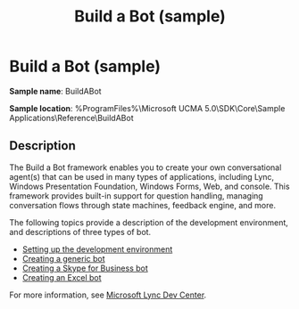 ﻿---
title: Build a Bot (sample)
TOCTitle: Build a Bot (sample)
ms:assetid: e04d7016-553d-4780-953a-fa373d2d2400
ms:mtpsurl: https://msdn.microsoft.com/library/Dn454823(v=office.16)
ms:contentKeyID: 65240108
ms.date: 07/27/2015
mtps_version: v=office.16
---

# Build a Bot (sample)


**Sample name**: BuildABot

**Sample location**: %ProgramFiles%\\Microsoft UCMA 5.0\\SDK\\Core\\Sample Applications\\Reference\\BuildABot

## Description

The Build a Bot framework enables you to create your own conversational agent(s) that can be used in many types of applications, including Lync, Windows Presentation Foundation, Windows Forms, Web, and console. This framework provides built-in support for question handling, managing conversation flows through state machines, feedback engine, and more.

The following topics provide a description of the development environment, and descriptions of three types of bot.

- [Setting up the development environment](setting-up-the-development-environment.md)
- [Creating a generic bot](creating-a-generic-bot.md)
- [Creating a Skype for Business bot](creating-a-skype-for-business-bot.md)
- [Creating an Excel bot](creating-an-excel-bot.md)

For more information, see [Microsoft Lync Dev Center](https://docs.microsoft.com/lync/lync-2013).

